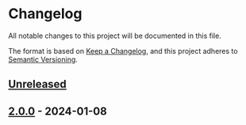 # Changelog

All notable changes to this project will be documented in this file.

The format is based on [Keep a Changelog](https://keepachangelog.com/en/1.1.0/), and this project adheres
to [Semantic Versioning](https://semver.org/spec/v2.0.0.html).

## [Unreleased]

## [2.0.0] - 2024-01-08

[Unreleased]: https://github.com/rjdemetra/rjd3x11plus/compare/v2.0.0...HEAD
[2.0.0]: https://github.com/rjdemetra/rjd3x11plus/releases/tag/v2.0.0

